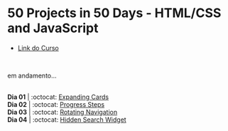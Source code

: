 # 50 Projects in 50 Days - HTML/CSS and JavaScript

-   [Link do Curso](https://www.udemy.com/course/50-projects-50-days)

<br />

em andamento...

<br />**Dia 01** |
:octocat: [Expanding Cards](https://github.com/biacoelho/50projects50days-html-css-js/tree/main/day1-expanding-cards)
<br />**Dia 02** |
:octocat: [Progress Steps](https://github.com/biacoelho/50projects50days-html-css-js/tree/main/day2-progress-steps)
<br />**Dia 03** |
:octocat: [Rotating Navigation](https://github.com/biacoelho/50projects50days-html-css-js/tree/main/day3-rotating-navigation)
<br />**Dia 04** |
:octocat: [Hidden Search Widget](https://github.com/biacoelho/50projects50days-html-css-js/tree/main/day4-hidden-search-widget)


